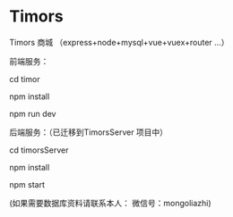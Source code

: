 # Timors
Timors 商城 （express+node+mysql+vue+vuex+router ...）


前端服务：

cd timor

npm install

npm run dev



后端服务：（已迁移到TimorsServer 项目中）

cd timorsServer

npm install

npm start


(如果需要数据库资料请联系本人： 微信号：mongoliazhi)
